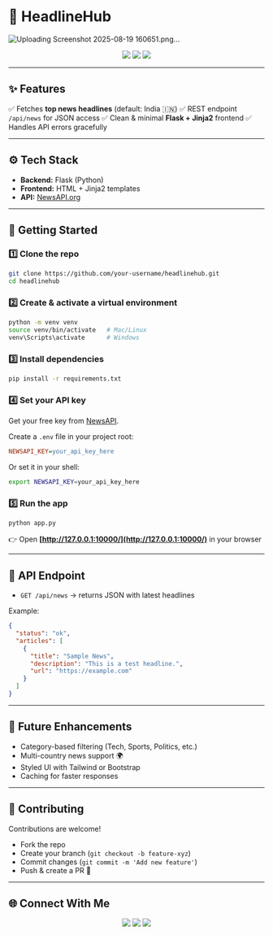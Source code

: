 

# 📰 HeadlineHub
  ![Uploading Screenshot 2025-08-19 160651.png…]()


<p align="center">
  <img src="https://img.shields.io/badge/Python-3.13-blue?style=for-the-badge&logo=python&logoColor=white" />
  <img src="https://img.shields.io/badge/Flask-2.3-black?style=for-the-badge&logo=flask&logoColor=white" />
  <img src="https://img.shields.io/badge/NewsAPI-powered-orange?style=for-the-badge&logo=rss&logoColor=white" />
</p>  

---

## ✨ Features

✅ Fetches **top news headlines** (default: India 🇮🇳)
✅ REST endpoint `/api/news` for JSON access
✅ Clean & minimal **Flask + Jinja2** frontend
✅ Handles API errors gracefully

---

## ⚙️ Tech Stack

* **Backend:** Flask (Python)
* **Frontend:** HTML + Jinja2 templates
* **API:** [NewsAPI.org](https://newsapi.org)

---

## 🚀 Getting Started

### 1️⃣ Clone the repo

```bash
git clone https://github.com/your-username/headlinehub.git
cd headlinehub
```

### 2️⃣ Create & activate a virtual environment

```bash
python -m venv venv
source venv/bin/activate   # Mac/Linux
venv\Scripts\activate      # Windows
```

### 3️⃣ Install dependencies

```bash
pip install -r requirements.txt
```

### 4️⃣ Set your API key

Get your free key from [NewsAPI](https://newsapi.org/register).

Create a `.env` file in your project root:

```ini
NEWSAPI_KEY=your_api_key_here
```

Or set it in your shell:

```bash
export NEWSAPI_KEY=your_api_key_here
```

### 5️⃣ Run the app

```bash
python app.py
```

👉 Open **[http://127.0.0.1:10000/](http://127.0.0.1:10000/)** in your browser

---

## 📡 API Endpoint

* `GET /api/news` → returns JSON with latest headlines

Example:

```json
{
  "status": "ok",
  "articles": [
    {
      "title": "Sample News",
      "description": "This is a test headline.",
      "url": "https://example.com"
    }
  ]
}
```

---

## 🔮 Future Enhancements

* Category-based filtering (Tech, Sports, Politics, etc.)
* Multi-country news support 🌍
* Styled UI with Tailwind or Bootstrap
* Caching for faster responses

---

## 🤝 Contributing

Contributions are welcome!

* Fork the repo
* Create your branch (`git checkout -b feature-xyz`)
* Commit changes (`git commit -m 'Add new feature'`)
* Push & create a PR 🚀

---

## 🌐 Connect With Me

<p align="center">
  <a href="https://github.com/Anna-Simmi"><img src="https://img.shields.io/badge/GitHub-%23121011.svg?&style=for-the-badge&logo=github&logoColor=white" /></a>
  <a href="https://www.linkedin.com/in/anna-simmi-m-d-797ba8339"><img src="https://img.shields.io/badge/LinkedIn-%230077B5.svg?&style=for-the-badge&logo=linkedin&logoColor=white" /></a>
  <a href="annasimmim@gmail.com"><img src="https://img.shields.io/badge/Email-D14836?style=for-the-badge&logo=gmail&logoColor=white" /></a>
</p>  
